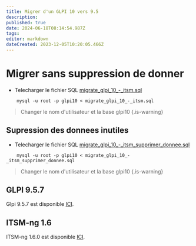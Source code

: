 ```yaml
---
title: Migrer d'un GLPI 10 vers 9.5
description: 
published: true
date: 2024-06-18T08:14:54.987Z
tags: 
editor: markdown
dateCreated: 2023-12-05T10:20:05.466Z
---
```


# Migrer sans suppression de donner
- Telecharger le fichier SQL
[migrate_glpi_10_-_itsm.sql](/Documentations-Interne/files/migrate_glpi_10_-_itsm.sql)
```
	mysql -u root -p glpi10 < migrate_glpi_10_-_itsm.sql
```
> Changer le nom d'utilisateur et la base glpi10
{.is-warning}


## Supression des donnees inutiles
- Telecharger le fichier SQL
[migrate_glpi_10_-_itsm_supprimer_donnee.sql](/Documentations-Interne/files/migrate_glpi_10_-_itsm_supprimer_donnee.sql)

```
	mysql -u root -p glpi10 < migrate_glpi_10_-_itsm_supprimer_donnee.sql
```
> Changer le nom d'utilisateur et la base glpi10
{.is-warning}

## GLPI 9.5.7
Glpi 9.5.7 est disponible [ICI](https://github.com/glpi-project/glpi/releases/download/9.5.7/glpi-9.5.7.tgz).

## ITSM-ng 1.6
ITSM-ng 1.6.0 est disponible [ICI](https://github.com/itsmng/itsm-ng/releases/download/v1.6.0/itsm-ng-1.6.0.tgz).